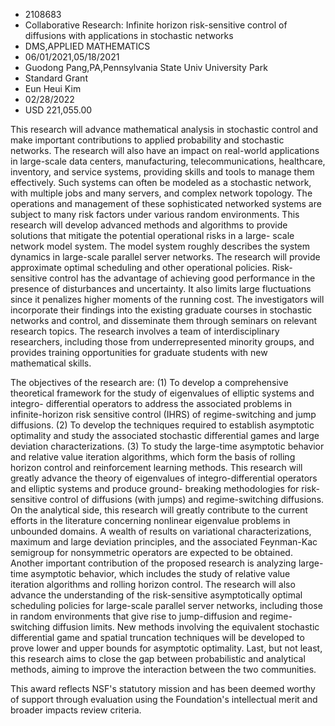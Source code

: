 
* 2108683
* Collaborative Research: Infinite horizon risk-sensitive control of diffusions with applications in stochastic networks
* DMS,APPLIED MATHEMATICS
* 06/01/2021,05/18/2021
* Guodong Pang,PA,Pennsylvania State Univ University Park
* Standard Grant
* Eun Heui Kim
* 02/28/2022
* USD 221,055.00

This research will advance mathematical analysis in stochastic control and make
important contributions to applied probability and stochastic networks. The
research will also have an impact on real-world applications in large-scale data
centers, manufacturing, telecommunications, healthcare, inventory, and service
systems, providing skills and tools to manage them effectively. Such systems can
often be modeled as a stochastic network, with multiple jobs and many servers,
and complex network topology. The operations and management of these
sophisticated networked systems are subject to many risk factors under various
random environments. This research will develop advanced methods and algorithms
to provide solutions that mitigate the potential operational risks in a large-
scale network model system. The model system roughly describes the system
dynamics in large-scale parallel server networks. The research will provide
approximate optimal scheduling and other operational policies. Risk-sensitive
control has the advantage of achieving good performance in the presence of
disturbances and uncertainty. It also limits large fluctuations since it
penalizes higher moments of the running cost. The investigators will incorporate
their findings into the existing graduate courses in stochastic networks and
control, and disseminate them through seminars on relevant research topics. The
research involves a team of interdisciplinary researchers, including those from
underrepresented minority groups, and provides training opportunities for
graduate students with new mathematical skills.

The objectives of the research are: (1) To develop a comprehensive theoretical
framework for the study of eigenvalues of elliptic systems and integro-
differential operators to address the associated problems in infinite-horizon
risk sensitive control (IHRS) of regime-switching and jump diffusions. (2) To
develop the techniques required to establish asymptotic optimality and study the
associated stochastic differential games and large deviation characterizations.
(3) To study the large-time asymptotic behavior and relative value iteration
algorithms, which form the basis of rolling horizon control and reinforcement
learning methods. This research will greatly advance the theory of eigenvalues
of integro-differential operators and elliptic systems and produce ground-
breaking methodologies for risk-sensitive control of diffusions (with jumps) and
regime-switching diffusions. On the analytical side, this research will greatly
contribute to the current efforts in the literature concerning nonlinear
eigenvalue problems in unbounded domains. A wealth of results on variational
characterizations, maximum and large deviation principles, and the associated
Feynman-Kac semigroup for nonsymmetric operators are expected to be obtained.
Another important contribution of the proposed research is analyzing large-time
asymptotic behavior, which includes the study of relative value iteration
algorithms and rolling horizon control. The research will also advance the
understanding of the risk-sensitive asymptotically optimal scheduling policies
for large-scale parallel server networks, including those in random environments
that give rise to jump-diffusion and regime-switching diffusion limits. New
methods involving the equivalent stochastic differential game and spatial
truncation techniques will be developed to prove lower and upper bounds for
asymptotic optimality. Last, but not least, this research aims to close the gap
between probabilistic and analytical methods, aiming to improve the interaction
between the two communities.

This award reflects NSF's statutory mission and has been deemed worthy of
support through evaluation using the Foundation's intellectual merit and broader
impacts review criteria.
